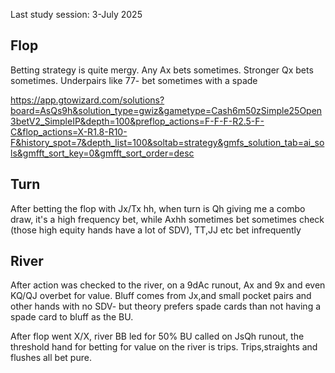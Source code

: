 Last study session: 3-July 2025

## Flop

Betting strategy is quite mergy. Any Ax bets sometimes. Stronger Qx bets sometimes. Underpairs like 77- bet sometimes with a spade

https://app.gtowizard.com/solutions?board=AsQs9h&solution_type=gwiz&gametype=Cash6m50zSimple25Open3betV2_SimpleIP&depth=100&preflop_actions=F-F-F-R2.5-F-C&flop_actions=X-R1.8-R10-F&history_spot=7&depth_list=100&soltab=strategy&gmfs_solution_tab=ai_sols&gmfft_sort_key=0&gmfft_sort_order=desc

## Turn

After betting the flop with Jx/Tx hh, when turn is Qh giving me a combo draw, it's a high frequency bet, while Axhh sometimes bet sometimes check (those high equity hands have a lot of SDV), TT,JJ etc bet infrequently

## River

After action was checked to the river, on a 9dAc runout, Ax and 9x and even KQ/QJ overbet for value. 
Bluff comes from Jx,and small pocket pairs and other hands with no SDV- but theory prefers spade cards than not having a spade card to bluff as the BU.

After flop went X/X, river BB led for 50% BU called on JsQh runout, the threshold hand for betting for value on the river is trips. Trips,straights and flushes all bet pure.
